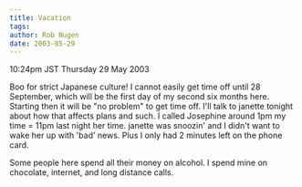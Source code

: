 ```yaml
---
title: Vacation
tags: 
author: Rob Nugen
date: 2003-05-29
---
```


<p class=date>10:24pm JST Thursday 29 May 2003</p>

<p>Boo for strict Japanese culture!  I cannot easily get time off
until 28 September, which will be the first day of my second six
months here.  Starting then it will be "no problem" to get time off.
I'll talk to janette tonight about how that affects plans and such.  I
called Josephine around 1pm my time = 11pm last night her time.
janette was snoozin' and I didn't want to wake her up with 'bad' news.
Plus I only had 2 minutes left on the phone card.</p>

<p>Some people here spend all their money on alcohol.  I spend mine on
chocolate, internet, and long distance calls.</p>

